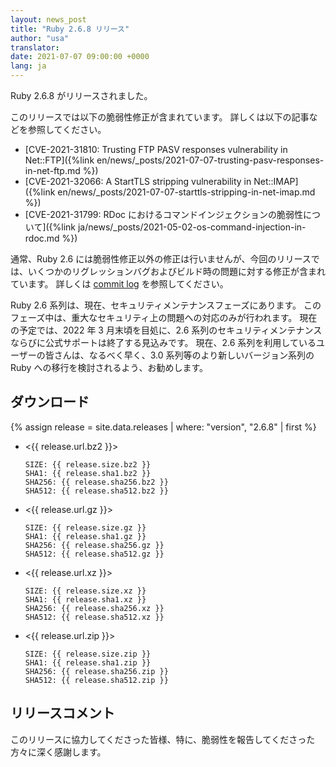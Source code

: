 ```yaml
---
layout: news_post
title: "Ruby 2.6.8 リリース"
author: "usa"
translator:
date: 2021-07-07 09:00:00 +0000
lang: ja
---
```


Ruby 2.6.8 がリリースされました。

このリリースでは以下の脆弱性修正が含まれています。
詳しくは以下の記事などを参照してください。

* [CVE-2021-31810: Trusting FTP PASV responses vulnerability in Net::FTP]({%link en/news/_posts/2021-07-07-trusting-pasv-responses-in-net-ftp.md %})
* [CVE-2021-32066: A StartTLS stripping vulnerability in Net::IMAP]({%link en/news/_posts/2021-07-07-starttls-stripping-in-net-imap.md %})
* [CVE-2021-31799: RDoc におけるコマンドインジェクションの脆弱性について]({%link ja/news/_posts/2021-05-02-os-command-injection-in-rdoc.md %})

通常、Ruby 2.6 には脆弱性修正以外の修正は行いませんが、今回のリリースでは、いくつかのリグレッションバグおよびビルド時の問題に対する修正が含まれています。
詳しくは [commit log](https://github.com/ruby/ruby/compare/v2_6_7...v2_6_8) を参照してください。

Ruby 2.6 系列は、現在、セキュリティメンテナンスフェーズにあります。
このフェーズ中は、重大なセキュリティ上の問題への対応のみが行われます。
現在の予定では、2022 年 3 月末頃を目処に、2.6 系列のセキュリティメンテナンスならびに公式サポートは終了する見込みです。
現在、2.6 系列を利用しているユーザーの皆さんは、なるべく早く、3.0 系列等のより新しいバージョン系列の Ruby への移行を検討されるよう、お勧めします。

## ダウンロード

{% assign release = site.data.releases | where: "version", "2.6.8" | first %}

* <{{ release.url.bz2 }}>

      SIZE: {{ release.size.bz2 }}
      SHA1: {{ release.sha1.bz2 }}
      SHA256: {{ release.sha256.bz2 }}
      SHA512: {{ release.sha512.bz2 }}

* <{{ release.url.gz }}>

      SIZE: {{ release.size.gz }}
      SHA1: {{ release.sha1.gz }}
      SHA256: {{ release.sha256.gz }}
      SHA512: {{ release.sha512.gz }}

* <{{ release.url.xz }}>

      SIZE: {{ release.size.xz }}
      SHA1: {{ release.sha1.xz }}
      SHA256: {{ release.sha256.xz }}
      SHA512: {{ release.sha512.xz }}

* <{{ release.url.zip }}>

      SIZE: {{ release.size.zip }}
      SHA1: {{ release.sha1.zip }}
      SHA256: {{ release.sha256.zip }}
      SHA512: {{ release.sha512.zip }}

## リリースコメント

このリリースに協力してくださった皆様、特に、脆弱性を報告してくださった方々に深く感謝します。
